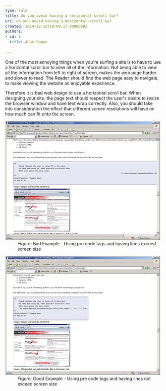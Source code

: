 ```yaml
---
type: rule
title: Do you avoid having a horizontal scroll bar?
uri: do-you-avoid-having-a-horizontal-scroll-bar
created: 2014-12-12T19:09:17.0000000Z
authors:
- id: 1
  title: Adam Cogan

---
```




<span class='intro'> <p>
                    One of the most annoying things when you're surfing a site is to have to use a horizontal
                    scroll bar to view all of the information. Not being able to view all the information
                    from left to right of screen, makes the web page harder and slower to read. The
                    Reader should find the web page easy to navigate, to make viewing the website an
                    enjoyable experience.</p> </span>

<p>
                    Therefore it is bad web design to use a horizontal scroll bar. When designing your
                    site, the page text should respect the user's desire to resize the browser window
                    and have text wrap correctly. Also, you should take into consideration the effect
                    that different screen resolutions will have on how much can fit onto the screen.</p><dl class="badImage"><dt>
                        <img src="BadHorizontalScrollBar.jpg" alt="Bad Horizontal Scroll Bar" /></dt><dd>
                        Figure&#58; Bad Example - Using pre code tags and having lines exceed screen size</dd></dl><dl class="goodImage"><dt>
                        <img src="GoodHorizontalScrollBar.jpg" alt="Good Horizontal Scroll Bar" /></dt><dd>
                        Figure&#58; Good Example - Using pre code tags and having lines not exceed screen size</dd></dl>



